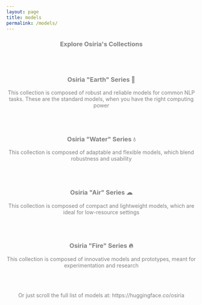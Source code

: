 ```yaml
---
layout: page
title: models
permalink: /models/
---
```


<center><h3><span style="color:grey">Explore Osiria's Collections</span></h3></center>

<br>
<br>

<center><h3><span style="color:grey">Osiria "Earth" Series 🌱</span></h3></center>
<center><p><span style="color:grey">This collection is composed of robust and reliable models for common NLP tasks. These are the standard models, when you have the right computing power</span></p></center>
  
<br>
<br>
<center><h3><span style="color:grey">Osiria "Water" Series 💧</span></h3></center>
<center><p><span style="color:grey">This collection is composed of adaptable and flexible models, which blend robustness and usability</span></p></center>

<br>
<br>
<center><h3><span style="color:grey">Osiria "Air" Series ☁</span></h3></center>
<center><p><span style="color:grey">This collection is composed of compact and lightweight models, which are ideal for low-resource settings</span></p></center>

<br>
<br>
<center><h3><span style="color:grey">Osiria "Fire" Series 🔥</span></h3></center>
<center><p><span style="color:grey">This collection is composed of innovative models and prototypes, meant for experimentation and research</span></p></center>
  
<br>
<br>

<center><p><span style="color:grey">Or just scroll the full list of models at: https://huggingface.co/osiria</span></p></center>
